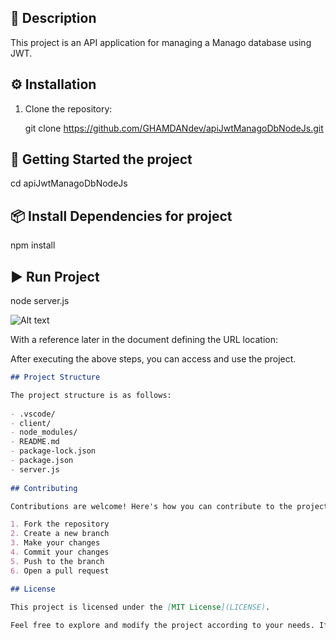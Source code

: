 

## 📖 Description

This project is an API application for managing a Manago database using JWT.

## ⚙️ Installation

1. Clone the repository:

 
   git clone https://github.com/GHAMDANdev/apiJwtManagoDbNodeJs.git
 

## 🚀 Getting Started  the project 

   
   cd apiJwtManagoDbNodeJs
 

## 📦 Install Dependencies for project 

 
   npm install
   

## ▶️ Run Project

 
   node server.js



   
![Alt text][id]

With a reference later in the document defining the URL location:

[id]: https://octodex.github.com/images/dojocat.jpg  "The Dojocat"

After executing the above steps, you can access and use the project.

```markdown
## Project Structure

The project structure is as follows:
 
- .vscode/
- client/
- node_modules/
- README.md
- package-lock.json
- package.json
- server.js
 
## Contributing

Contributions are welcome! Here's how you can contribute to the project:

1. Fork the repository
2. Create a new branch
3. Make your changes
4. Commit your changes
5. Push to the branch
6. Open a pull request

## License

This project is licensed under the [MIT License](LICENSE).
 
Feel free to explore and modify the project according to your needs. If you have any questions or need further assistance, please let me know!
 

